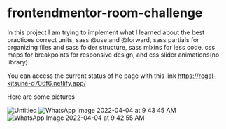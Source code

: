 # frontendmentor-room-challenge

In this project I am trying to implement what I learned about the best practices
correct units,
sass @use and @forward,
sass partials for organizing files and sass folder structure,
sass mixins for less code,
css maps for breakpoints for responsive design,
and css slider animations(no library)

You can access the current status of he page with this link
https://regal-kitsune-d706f6.netlify.app/

Here are some pictures

![Untitled](https://user-images.githubusercontent.com/73660116/161487230-155540e6-c8d5-4321-abe5-be712c85263c.png)
![WhatsApp Image 2022-04-04 at 9 43 45 AM](https://user-images.githubusercontent.com/73660116/161487782-7ff6559f-6840-4e9c-b0d9-2bd409ba83ef.jpeg)
![WhatsApp Image 2022-04-04 at 9 42 55 AM](https://user-images.githubusercontent.com/73660116/161487788-37e1ad61-3edd-4ff5-907a-82a5ff18b02c.jpeg)
